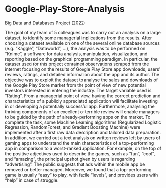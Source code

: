 # Google-Play-Store-Analysis
Big Data and Databases Project (2022)

The goal of my team of 5 colleagues was to carry out an analysis on a large dataset, to identify some managerial implications from the results. After choosing a dataset available on one of the several online database sources (e.g. “Kaggle”, “Dataworld”, …), the analysis was to be performed on “Knime”, a software for data analysis, manipulation, visualization, and reporting based on the graphical programming paradigm.
In particular, the dataset used for this project contained observations scraped from the internet focusing on the results of Google Play Store app downloads, users' reviews, ratings, and detailed information about the app and its author. The objective was to exploit the dataset to analyse the sales and downloads of the Google Play Store market from the point of view of new potential investors interested in entering the industry. The target variable used is "Rating”. From a managerial point of view, having the correct prediction and characteristics of a publicly appreciated application will facilitate investing in or developing a potentially successful app. Furthermore, analysing the thriving components of an excellent or terrible review will enable managers to be guided by the path of already-performing apps on the market. To complete the task, some Machine Learning algorithms (Regularized Logistic Regression, RandomForest, and Gradient Boosting Machine) were implemented after a first raw data description and tailored data preparation.
In addition, we carried out a text analysis on written reviews left by users of gaming apps to understand the main characteristics of a top-performing app in comparison to a worst-ranked application. For example, on the top of the positive adjectives used to describe the games, such as “fun”, “cool”, and “amazing”, the principal upshot given by users is regarding “advertising”. The public suggests that ads within the mobile app be removed or better managed. Moreover, we found that a top-performing game is usually “easy” to play, with facile “levels”, and provides users with “help” in case of struggle.


